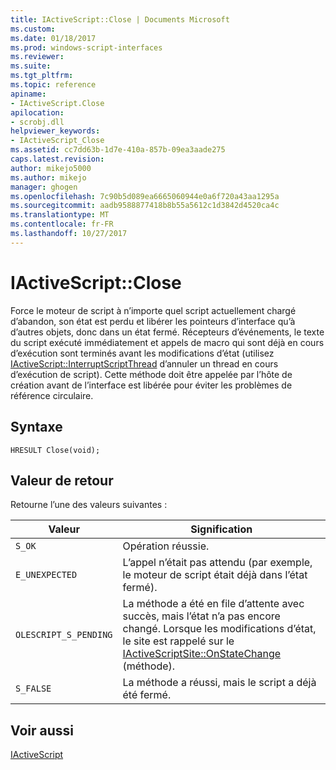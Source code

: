 ```yaml
---
title: IActiveScript::Close | Documents Microsoft
ms.custom: 
ms.date: 01/18/2017
ms.prod: windows-script-interfaces
ms.reviewer: 
ms.suite: 
ms.tgt_pltfrm: 
ms.topic: reference
apiname:
- IActiveScript.Close
apilocation:
- scrobj.dll
helpviewer_keywords:
- IActiveScript_Close
ms.assetid: cc7dd63b-1d7e-410a-857b-09ea3aade275
caps.latest.revision: 
author: mikejo5000
ms.author: mikejo
manager: ghogen
ms.openlocfilehash: 7c90b5d089ea6665060944e0a6f720a43aa1295a
ms.sourcegitcommit: aadb9588877418b8b55a5612c1d3842d4520ca4c
ms.translationtype: MT
ms.contentlocale: fr-FR
ms.lasthandoff: 10/27/2017
---
```

# <a name="iactivescriptclose"></a>IActiveScript::Close
Force le moteur de script à n’importe quel script actuellement chargé d’abandon, son état est perdu et libérer les pointeurs d’interface qu’à d’autres objets, donc dans un état fermé. Récepteurs d’événements, le texte du script exécuté immédiatement et appels de macro qui sont déjà en cours d’exécution sont terminés avant les modifications d’état (utilisez [IActiveScript::InterruptScriptThread](../../winscript/reference/iactivescript-interruptscriptthread.md) d’annuler un thread en cours d’exécution de script). Cette méthode doit être appelée par l’hôte de création avant de l’interface est libérée pour éviter les problèmes de référence circulaire.  
  
## <a name="syntax"></a>Syntaxe  
  
```  
HRESULT Close(void);  
```  
  
## <a name="return-value"></a>Valeur de retour  
 Retourne l’une des valeurs suivantes :  
  
|Valeur|Signification|  
|-----------|-------------|  
|`S_OK`|Opération réussie.|  
|`E_UNEXPECTED`|L’appel n’était pas attendu (par exemple, le moteur de script était déjà dans l’état fermé).|  
|`OLESCRIPT_S_PENDING`|La méthode a été en file d’attente avec succès, mais l’état n’a pas encore changé. Lorsque les modifications d’état, le site est rappelé sur le [IActiveScriptSite::OnStateChange](../../winscript/reference/iactivescriptsite-onstatechange.md) (méthode).|  
|`S_FALSE`|La méthode a réussi, mais le script a déjà été fermé.|  
  
## <a name="see-also"></a>Voir aussi  
 [IActiveScript](../../winscript/reference/iactivescript.md)